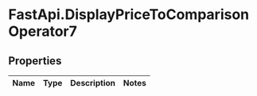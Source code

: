 # FastApi.DisplayPriceToComparisonOperator7

## Properties
Name | Type | Description | Notes
------------ | ------------- | ------------- | -------------
